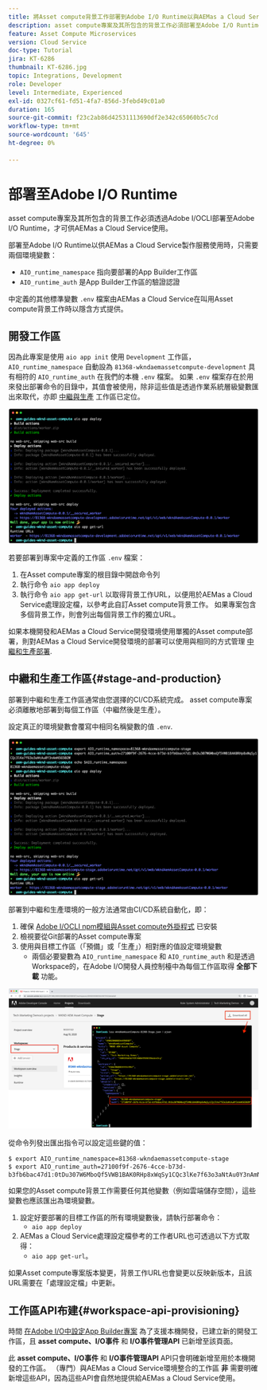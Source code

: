 ```yaml
---
title: 將Asset compute背景工作部署到Adobe I/O Runtime以與AEMas a Cloud Service搭配使用
description: asset compute專案及其所包含的背景工作必須部署至Adobe I/O Runtime，才可供AEMas a Cloud Service使用。
feature: Asset Compute Microservices
version: Cloud Service
doc-type: Tutorial
jira: KT-6286
thumbnail: KT-6286.jpg
topic: Integrations, Development
role: Developer
level: Intermediate, Experienced
exl-id: 0327cf61-fd51-4fa7-856d-3febd49c01a0
duration: 165
source-git-commit: f23c2ab86d42531113690df2e342c65060b5c7cd
workflow-type: tm+mt
source-wordcount: '645'
ht-degree: 0%

---
```


# 部署至Adobe I/O Runtime

asset compute專案及其所包含的背景工作必須透過Adobe I/OCLI部署至Adobe I/O Runtime，才可供AEMas a Cloud Service使用。

部署至Adobe I/O Runtime以供AEMas a Cloud Service製作服務使用時，只需要兩個環境變數：

+ `AIO_runtime_namespace` 指向要部署的App Builder工作區
+ `AIO_runtime_auth` 是App Builder工作區的驗證認證

中定義的其他標準變數 `.env` 檔案由AEMas a Cloud Service在叫用Asset compute背景工作時以隱含方式提供。

## 開發工作區

因為此專案是使用 `aio app init` 使用 `Development` 工作區， `AIO_runtime_namespace` 自動設為 `81368-wkndaemassetcompute-development` 具有相符的 `AIO_runtime_auth` 在我們的本機 `.env` 檔案。  如果 `.env` 檔案存在於用來發出部署命令的目錄中，其值會被使用，除非這些值是透過作業系統層級變數匯出來取代，亦即 [中繼與生產](#stage-and-production) 工作區已定位。

![使用.env變數部署aio應用程式](./assets/runtime/development__aio.png)

若要部署到專案中定義的工作區 `.env` 檔案：

1. 在Asset compute專案的根目錄中開啟命令列
1. 執行命令 `aio app deploy`
1. 執行命令 `aio app get-url` 以取得背景工作URL，以便用於AEMas a Cloud Service處理設定檔，以參考此自訂Asset compute背景工作。 如果專案包含多個背景工作，則會列出每個背景工作的獨立URL。

如果本機開發和AEMas a Cloud Service開發環境使用單獨的Asset compute部署，則對AEMas a Cloud Service開發環境的部署可以使用與相同的方式管理 [中繼和生產部署](#stage-and-production).

## 中繼和生產工作區{#stage-and-production}

部署到中繼和生產工作區通常由您選擇的CI/CD系統完成。 asset compute專案必須離散地部署到每個工作區（中繼然後是生產）。

設定真正的環境變數會覆寫中相同名稱變數的值 `.env`.

![使用匯出變數部署aio應用程式](./assets/runtime/stage__export-and-aio.png)

部署到中繼和生產環境的一般方法通常由CI/CD系統自動化，即：

1. 確保 [Adobe I/OCLI npm模組與Asset compute外掛程式](../set-up/development-environment.md#aio) 已安裝
1. 檢視要從Git部署的Asset compute專案
1. 使用與目標工作區（「預備」或「生產」）相對應的值設定環境變數
   + 兩個必要變數為 `AIO_runtime_namespace` 和 `AIO_runtime_auth` 和是透過Workspace的，在Adobe I/O開發人員控制檯中為每個工作區取得 __全部下載__ 功能。

![Adobe Developer主控台 — AIO執行階段名稱空間和驗證](./assets/runtime/stage-auth-namespace.png)

從命令列發出匯出指令可以設定這些鍵的值：

```
$ export AIO_runtime_namespace=81368-wkndaemassetcompute-stage
$ export AIO_runtime_auth=27100f9f-2676-4cce-b73d-b3fb6bac47d1:0tDu307W6MboQf5VWB1BAK0RHp8xWqSy1CQc3lKe7f63o3aNtAu0Y3nAmN56502W
```

如果您的Asset compute背景工作需要任何其他變數（例如雲端儲存空間），這些變數也應該匯出為環境變數。

1. 設定好要部署的目標工作區的所有環境變數後，請執行部署命令：
   + `aio app deploy`
1. AEMas a Cloud Service處理設定檔參考的工作者URL也可透過以下方式取得：
   + `aio app get-url`。

如果Asset compute專案版本變更，背景工作URL也會變更以反映新版本，且該URL需要在「處理設定檔」中更新。

## 工作區API布建{#workspace-api-provisioning}

時間 [在Adobe I/O中設定App Builder專案](../set-up/app-builder.md) 為了支援本機開發，已建立新的開發工作區，且 __asset compute、I/O事件__ 和 __I/O事件管理API__ 已新增至該頁面。

此 __asset compute、I/O事件__ 和 __I/O事件管理API__ API只會明確新增至用於本機開發的工作區。 （專門）與AEMas a Cloud Service環境整合的工作區 __非__ 需要明確新增這些API，因為這些API會自然地提供給AEMas a Cloud Service使用。
